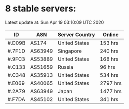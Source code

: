 # 8 stable servers:

Latest update at: Sun Apr 19 03:10:09 UTC 2020

| ID | ASN | Server Country | Online |
| -- | --- | -------------- | ------ |
| #.D09B | AS174 | United States | 153 hrs |
| #.7F1D | AS63949 | Singapore | 240 hrs |
| #.9FC3 | AS53889 | United States | 168 hrs |
| #.C133 | AS51659 | Russia | 96 hrs |
| #.C348 | AS35913 | United States | 534 hrs |
| #.E069 | AS40065 | United States | 2797 hrs |
| #.2A79 | AS63949 | Japan | 1477 hrs |
| #.F7DA | AS45102 | United States | 341 hrs |

